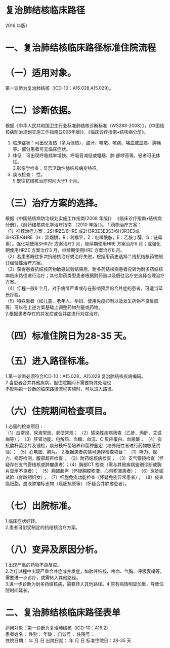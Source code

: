 # 复治肺结核临床路径  
2016 年版）  
# 一、复治肺结核临床路径标准住院流程  
# （一）适用对象。  
第一诊断为复治肺结核（ICD-10：A15.028,A15.029）。  
# （二）诊断依据。  
根据《中华人民共和国卫生行业标准肺结核诊断标准（WS288-2008）》，《中国结核病防治规划实施工作指南(2008年版)》，《临床诊疗指南•结核病分册》。  
1. 临床症状：可出现发热（多为低热）、盗汗、咳嗽、咳痰、咯血或血痰、胸痛等。部分患者可无临床症状。  
2. 体征：可出现呼吸频率增快、呼吸音减低或粗糙、肺 部啰音等。轻者可无体征。  
3.影像学检查：显示活动性肺结核病变特征。  
4. 痰液检查： 性。  
5.既往抗结核治疗时间大于1 个月。  
# （三）治疗方案的选择。  
根据《中国结核病防治规划实施工作指南(2008 年版)》
《临床诊疗指南•结核病分册》，《耐药结核病化学治疗指南
（2010 年版）》。 1.药物治疗方案：  
（1）推荐治疗方案：2SHRZE/6HRE 或2H3R3Z3E3S3/6H3R3E3或3HRZE/6HRE（H：异烟肼，R：利福平，Z：吡嗪酰胺，E：乙胺丁醇，S：链霉素）。强化期使用SHRZE 方案治疗2 月，继续期使用HRE 方案治疗6 月；或强化期使用HRZE 方案治疗3 月，继续期使用HRE 方案治疗6 月。  
（2）若患者既往多次抗结核治疗或治疗失败，根据用药史选择二线抗结核药物制订经验性治疗方案。  
（3）获得患者抗结核药物敏感试验结果后，耐多药结核病患者应转为耐多药结核病临床路径进行治疗；其他耐药类型患者根据耐药谱以及既往治疗史选择合理治疗方案。  
（4）疗程一般8 个月。对于病情严重或存在影响预后的合并症的患者，可适当延长疗程。  
（5）特殊患者（如儿童、老年人、孕妇、使用免疫抑制以及发生药物不良反应等）可以在上述方案基础上调整药物剂量或药物。  
2.根据患者存在的并发症或合并症进行对症治疗。  
# （四）标准住院日为28-35 天。  
# （五）进入路径标准。  
1.第一诊断必须符合ICD-10：A15.028，A15.029 复治肺结核疾病编码。  
2.当患者合并其他疾病，但住院期间不需要特殊处理也  
不影响第一诊断的临床路径流程实施时，可以进入路径。  
# （六）住院期间检查项目。  
1.必需的检查项目：  
（1）血常规、尿液常规、粪便常规； （2）感染性疾病筛查（乙肝、丙肝、艾滋病等）； （3）肝肾功能、电解质、血糖、血沉、C 反应蛋白、血尿酸； （4）痰抗酸杆菌涂片及镜检，痰分枝杆菌培养和菌种鉴定（培养阳性者进行药物敏感试验）； （5）心电图、胸片。 2.根据患者病情可选择检查项目： （1）听力、视力、视野检测，腹部超声检查； （2）耐药结核病检查； （3）支气管镜检查（怀疑存在支气管结核或肿瘤患者）；（4）胸部CT 检查（需与其他疾病鉴别诊断或胸片显示不良者）； （5）胸部超声（怀疑胸腔积液、心包积液患者）； （6）尿妊娠试验（育龄期妇女）； （7）细胞免疫功能检查（怀疑免疫异常患者）； （8）痰查癌细胞，血液肿瘤标志物（癌胚抗原等）（怀疑合并肿瘤患者）。  
# （七）出院标准。  
1.临床症状好转。  
2.患者可耐受制定的抗结核治疗方案。  
# （八）变异及原因分析。  
1.出现严重的药物不良反应。  
2.治疗过程中出现严重合并症或并发症，如肺外结核、咯血、气胸、呼吸衰竭等，需要进一步诊疗，或需转入其他路径。  
3.进一步诊断为耐多药结核病，需要转入其他路径。4.原有病情明显加重，导致住院时间延长。  
# 二、复治肺结核临床路径表单  
适用对象：第一诊断为复治肺结核（ICD-10：A16.2）  
患者姓名：           性别：       年龄：        门诊号：       住院号：  
住院日期：   年  月  日    出院日期：   年  月   日     标准住院日：28-35 天  
